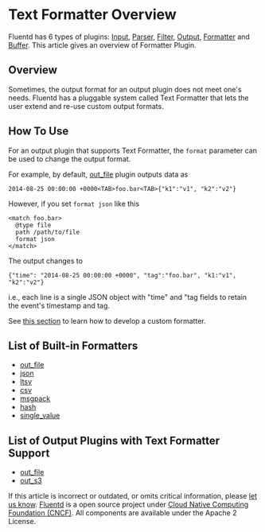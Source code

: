 # Text Formatter Overview

Fluentd has 6 types of plugins: [Input](/plugins/input/input-plugin-overview.md),
[Parser](/plugins/parser/parser-plugin-overview.md), [Filter](/plugins/filter/filter-plugin-overview.md),
[Output](/plugins/output/output-plugin-overview.md), [Formatter](/plugins/formatter/formatter-plugin-overview.md)
and [Buffer](/plugins/buffer/buffer-plugin-overview.md). This article gives an overview of
Formatter Plugin.


## Overview

Sometimes, the output format for an output plugin does not meet one's
needs. Fluentd has a pluggable system called Text Formatter that lets
the user extend and re-use custom output formats.

## How To Use

For an output plugin that supports Text Formatter, the `format`
parameter can be used to change the output format.

For example, by default, [out\_file](/plugins/output/out_file.md) plugin outputs data as

``` {.CodeRay}
2014-08-25 00:00:00 +0000<TAB>foo.bar<TAB>{"k1":"v1", "k2":"v2"}
```

However, if you set `format json` like this

``` {.CodeRay}
<match foo.bar>
  @type file
  path /path/to/file
  format json
</match>
```

The output changes to

``` {.CodeRay}
{"time": "2014-08-25 00:00:00 +0000", "tag":"foo.bar", "k1:"v1", "k2":"v2"}
```

i.e., each line is a single JSON object with "time" and "tag fields to
retain the event's timestamp and tag.

See [this section](/developer/plugin-development.md/#text-formatter-plugins) to learn
how to develop a custom formatter.

## List of Built-in Formatters

-   [out\_file](/plugins/formatter/formatter_out_file.md)
-   [json](/plugins/formatter/formatter_json.md)
-   [ltsv](/plugins/formatter/formatter_ltsv.md)
-   [csv](/plugins/formatter/formatter_csv.md)
-   [msgpack](/plugins/formatter/formatter_msgpack.md)
-   [hash](/plugins/formatter/formatter_hash.md)
-   [single\_value](/plugins/formatter/formatter_single_value.md)

## List of Output Plugins with Text Formatter Support

-   [out\_file](/plugins/output/out_file.md)
-   [out\_s3](/plugins/output/out_s3.md)




If this article is incorrect or outdated, or omits critical information,
please [let us know](https://github.com/fluent/fluentd-docs/issues?state=open).
[Fluentd](http://www.fluentd.org/) is a open source project under [Cloud
Native Computing Foundation (CNCF)](https://cncf.io/). All components
are available under the Apache 2 License.
